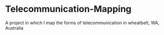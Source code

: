 # Telecommunication-Mapping
A project in which I map the forms of telecommunication in wheatbelt, WA, Australia
